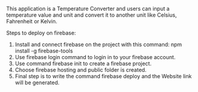 This application is a Temperature Converter and users can input a temperature value and unit and convert it to another unit like Celsius, Fahrenheit or Kelvin.





Steps  to deploy on firebase:
1. Install and connect firebase on the project with this command: npm install -g firebase-tools
2. Use firebase login command to login in to your firebase account.
3. Use command firebase init to create a firebase project.
4. Choose firebase hosting and public folder is created.
5. Final step is to write the command firebase deploy and the Website link will be generated.
